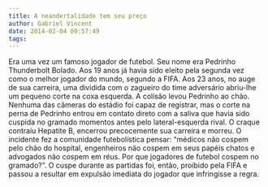 ```yaml
---
title: A neandertalidade tem seu preço
author: Gabriel Vincent
date: 2014-02-04 00:57:49
tags:
---
```


Era uma vez um famoso jogador de futebol. Seu nome era Pedrinho Thunderbolt Bolado. Aos 19 anos já havia sido eleito pela segunda vez como o melhor jogador do mundo, segundo a FIFA.
Aos 23 anos, no auge de sua carreira, uma dividida com o zagueiro do time adversário abriu-lhe um pequeno corte na coxa esquerda. A colisão levou Pedrinho ao chão. Nenhuma das câmeras do estádio foi capaz de registrar, mas o corte na perna de Pedrinho entrou em contato direto com a saliva que havia sido cuspida no gramado momentos antes pelo lateral-esquerda rival.
O craque contraiu Hepatite B, encerrou precocemente sua carreira e morreu.
O incidente fez a comunidade futebolística pensar: “médicos não cospem pelo chão do hospital, engenheiros não cospem em seus papéis chatos e advogados não cospem em réus. Por que jogadores de futebol cospem no gramado?”. O cuspe durante as partidas foi, então, proibido pela FIFA e passou a resultar em expulsão imediata do jogador que infringisse a regra.